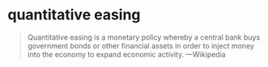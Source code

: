 # quantitative easing

> Quantitative easing is a monetary policy whereby a central bank buys government bonds or other financial assets in order to inject money into the economy to expand economic activity. &#x2014;Wikipedia
